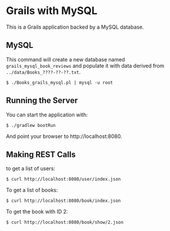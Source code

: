 # Grails with MySQL

This is a Grails application backed by a MySQL database.

## MySQL

This command will create a new database named `grails_mysql_book_reviews` and
populate it with data derived from `../data/Books_????-??-??.txt`.

    $ ./Books_grails_mysql.pl | mysql -u root

## Running the Server

You can start the application with:

    $ ./gradlew bootRun

And point your browser to http://localhost:8080.

## Making REST Calls

to get a list of users:

    $ curl http://localhost:8080/user/index.json

To get a list of books:

    $ curl http://localhost:8080/book/index.json

To get the book with ID 2:

    $ curl http://localhost:8080/book/show/2.json
